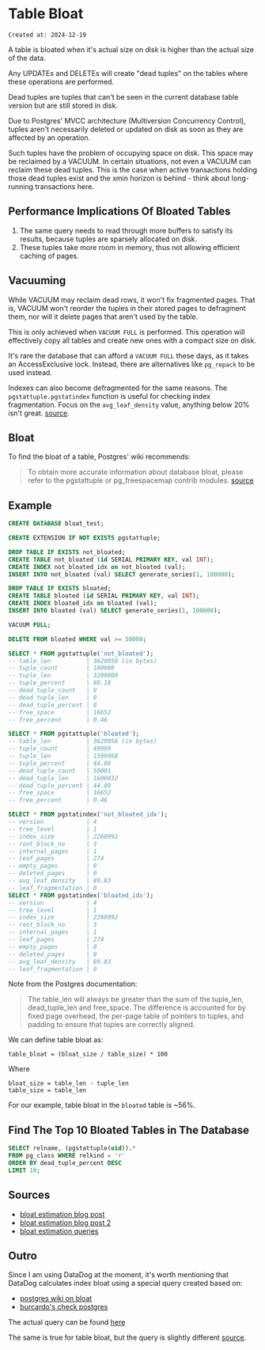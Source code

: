 # Table Bloat

```
Created at: 2024-12-19
```

A table is bloated when it's actual size on disk is higher than the actual
size of the data.

Any UPDATEs and DELETEs will create "dead tuples" on the tables where these
operations are performed.

Dead tuples are tuples that can't be seen in the current database table version
but are still stored in disk.

Due to Postgres' MVCC architecture (Multiversion Concurrency Control), tuples
aren't necessarily deleted or updated on disk as soon as they are affected by
an operation.

Such tuples have the problem of occupying space on disk. This space may be
reclaimed by a VACUUM. In certain situations, not even a VACUUM can reclaim
these dead tuples. This is the case when active transactions holding those
dead tuples exist and the xmin horizon is behind - think about long-running
transactions here.

## Performance Implications Of Bloated Tables

1. The same query needs to read through more buffers to satisfy its results,
   because tuples are sparsely allocated on disk.
2. These tuples take more room in memory, thus not allowing efficient caching
   of pages.

## Vacuuming

While VACUUM may reclaim dead rows, it won't fix fragmented pages.
That is, VACUUM won't reorder the tuples in their stored pages to defragment
them, nor will it delete pages that aren't used by the table.

This is only achieved when `VACUUM FULL` is performed. This operation will
effectively copy all tables and create new ones with a compact size on disk.

It's rare the database that can afford a `VACUUM FULL` these days, as it takes
an AccessExclusive lock. Instead, there are alternatives like `pg_repack` to
be used instead.

Indexes can also become defragmented for the same reasons. The
`pgstattuple.pgstatindex` function is useful for checking index fragmentation.
Focus on the `avg_leaf_density` value, anything below 20% isn't great.
[source](https://dba.stackexchange.com/questions/331052/what-is-acceptable-level-of-btree-index-fragmentation-in-postgres).

## Bloat

To find the bloat of a table, Postgres' wiki recommends:

> To obtain more accurate information about database bloat, please refer to the
> pgstattuple or pg_freespacemap contrib modules.
> [source](https://wiki.postgresql.org/wiki/Show_database_bloat)

## Example

```sql
CREATE DATABASE bloat_test;

CREATE EXTENSION IF NOT EXISTS pgstattuple;

DROP TABLE IF EXISTS not_bloated;
CREATE TABLE not_bloated (id SERIAL PRIMARY KEY, val INT);
CREATE INDEX not_bloated_idx on not_bloated (val);
INSERT INTO not_bloated (val) SELECT generate_series(1, 100000);

DROP TABLE IF EXISTS bloated;
CREATE TABLE bloated (id SERIAL PRIMARY KEY, val INT);
CREATE INDEX bloated_idx on bloated (val);
INSERT INTO bloated (val) SELECT generate_series(1, 100000);

VACUUM FULL;

DELETE FROM bloated WHERE val >= 50000;

SELECT * FROM pgstattuple('not_bloated');
-- table_len          | 3629056 (in bytes)
-- tuple_count        | 100000
-- tuple_len          | 3200000
-- tuple_percent      | 88.18
-- dead_tuple_count   | 0
-- dead_tuple_len     | 0
-- dead_tuple_percent | 0
-- free_space         | 16652
-- free_percent       | 0.46

SELECT * FROM pgstattuple('bloated');
-- table_len          | 3629056 (in bytes)
-- tuple_count        | 49999
-- tuple_len          | 1599968
-- tuple_percent      | 44.09
-- dead_tuple_count   | 50001
-- dead_tuple_len     | 1600032
-- dead_tuple_percent | 44.09
-- free_space         | 16652
-- free_percent       | 0.46

SELECT * FROM pgstatindex('not_bloated_idx');
-- version            | 4
-- tree_level         | 1
-- index_size         | 2260992
-- root_block_no      | 3
-- internal_pages     | 1
-- leaf_pages         | 274
-- empty_pages        | 0
-- deleted_pages      | 0
-- avg_leaf_density   | 89.83
-- leaf_fragmentation | 0
SELECT * FROM pgstatindex('bloated_idx');
-- version            | 4
-- tree_level         | 1
-- index_size         | 2260992
-- root_block_no      | 3
-- internal_pages     | 1
-- leaf_pages         | 274
-- empty_pages        | 0
-- deleted_pages      | 0
-- avg_leaf_density   | 89.83
-- leaf_fragmentation | 0
```

Note from the Postgres documentation:

> The table_len will always be greater than the sum of the tuple_len,
> dead_tuple_len and free_space. The difference is accounted for by fixed page
> overhead, the per-page table of pointers to tuples, and padding to ensure
> that tuples are correctly aligned.

We can define table bloat as:

```
table_bloat = (bloat_size / table_size) * 100
```

Where

```
bloat_size = table_len - tuple_len
table_size = table_len
```

For our example, table bloat in the `bloated` table is ~56%.

## Find The Top 10 Bloated Tables in The Database

```sql
SELECT relname, (pgstattuple(oid)).*
FROM pg_class WHERE relkind = 'r'
ORDER BY dead_tuple_percent DESC
LIMIT 10;
```

## Sources

- [bloat estimation blog post](https://www.cybertec-postgresql.com/en/detecting-table-bloat/)
- [bloat estimation blog post 2](https://www.timescale.com/learn/how-to-reduce-bloat-in-large-postgresql-tables)
- [bloat estimation queries](https://github.com/marcelofern/pgsql-bloat-estimation)

## Outro

Since I am using DataDog at the moment, it's worth mentioning that DataDog
calculates index bloat using a special query created based on:

- [postgres wiki on bloat](https://wiki.postgresql.org/wiki/Show_database_bloat)
- [burcardo's check postgres](https://github.com/bucardo/check_postgres/)

The actual query can be found [here](https://github.com/DataDog/integrations-core/blob/8c575d73d669c67fd154da6d32e5dad9448b2091/postgres/datadog_checks/postgres/relationsmanager.py#L323)

The same is true for table bloat, but the query is slightly different [source](https://github.com/DataDog/integrations-core/blob/8c575d73d669c67fd154da6d32e5dad9448b2091/postgres/datadog_checks/postgres/relationsmanager.py#L269).

